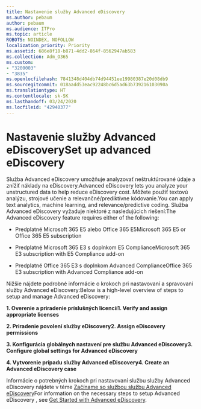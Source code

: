 ```yaml
---
title: Nastavenie služby Advanced eDiscovery
ms.author: pebaum
author: pebaum
ms.audience: ITPro
ms.topic: article
ROBOTS: NOINDEX, NOFOLLOW
localization_priority: Priority
ms.assetid: 686e8f18-b871-4dd2-864f-8562947ab583
ms.collection: Adm_O365
ms.custom:
- "3200003"
- "3835"
ms.openlocfilehash: 7841348d404db74d94451ee19980387e20d08db9
ms.sourcegitcommit: 018aadd53eac92248bc6d5ad63b739216103090a
ms.translationtype: HT
ms.contentlocale: sk-SK
ms.lasthandoff: 03/24/2020
ms.locfileid: "42940377"
---
```

# <a name="set-up-advanced-ediscovery"></a><span data-ttu-id="259f7-102">Nastavenie služby Advanced eDiscovery</span><span class="sxs-lookup"><span data-stu-id="259f7-102">Set up advanced eDiscovery</span></span>

<span data-ttu-id="259f7-103">Služba Advanced eDiscovery umožňuje analyzovať neštruktúrované údaje a znížiť náklady na eDiscovery.</span><span class="sxs-lookup"><span data-stu-id="259f7-103">Advanced eDiscovery lets you analyze your unstructured data to help reduce eDiscovery cost.</span></span> <span data-ttu-id="259f7-104">Môžete použiť textovú analýzu, strojové učenie a relevančné/prediktívne kódovanie.</span><span class="sxs-lookup"><span data-stu-id="259f7-104">You can apply text analytics, machine learning, and relevance/predictive coding.</span></span>  <span data-ttu-id="259f7-105">Služba Advanced eDiscovery vyžaduje niektoré z nasledujúcich riešení:</span><span class="sxs-lookup"><span data-stu-id="259f7-105">The Advanced eDiscovery feature requires either of the following:</span></span>

- <span data-ttu-id="259f7-106">Predplatné Microsoft 365 E5 alebo Office 365 E5</span><span class="sxs-lookup"><span data-stu-id="259f7-106">Microsoft 365 E5 or Office 365 E5 subscription</span></span>

- <span data-ttu-id="259f7-107">Predplatné Microsoft 365 E3 s doplnkom E5 Compliance</span><span class="sxs-lookup"><span data-stu-id="259f7-107">Microsoft 365 E3 subscription with E5 Compliance add-on</span></span>

- <span data-ttu-id="259f7-108">Predplatné Office 365 E3 s doplnkom Advanced Compliance</span><span class="sxs-lookup"><span data-stu-id="259f7-108">Office 365 E3 subscription with Advanced Compliance add-on</span></span>

<span data-ttu-id="259f7-109">Nižšie nájdete podrobné informácie o krokoch pri nastavovaní a spravovaní služby Advanced eDiscovery:</span><span class="sxs-lookup"><span data-stu-id="259f7-109">Below is a high-level overview of steps to setup and manage Advanced eDiscovery:</span></span>

<span data-ttu-id="259f7-110">**1. Overenie a priradenie príslušných licencií**</span><span class="sxs-lookup"><span data-stu-id="259f7-110">**1. Verify and assign appropriate licenses**</span></span>

<span data-ttu-id="259f7-111">**2. Priradenie povolení služby eDiscovery**</span><span class="sxs-lookup"><span data-stu-id="259f7-111">**2. Assign eDiscovery permissions**</span></span>

<span data-ttu-id="259f7-112">**3. Konfigurácia globálnych nastavení pre službu Advanced eDiscovery**</span><span class="sxs-lookup"><span data-stu-id="259f7-112">**3. Configure global settings for Advanced eDiscovery**</span></span>

<span data-ttu-id="259f7-113">**4. Vytvorenie prípadu služby Advanced eDiscovery**</span><span class="sxs-lookup"><span data-stu-id="259f7-113">**4. Create an Advanced eDiscovery case**</span></span>

<span data-ttu-id="259f7-114">Informácie o potrebných krokoch pri nastavovaní službu služby Advanced eDiscovery nájdete v téme [Začíname so službou službu Advanced eDiscovery](https://docs.microsoft.com/microsoft-365/compliance/get-started-with-advanced-ediscovery?view=o365-worldwide)</span><span class="sxs-lookup"><span data-stu-id="259f7-114">For information on the necessary steps to setup Advanced eDiscovery , see  [Get Started with Advanced eDiscovery](https://docs.microsoft.com/microsoft-365/compliance/get-started-with-advanced-ediscovery?view=o365-worldwide).</span></span>
